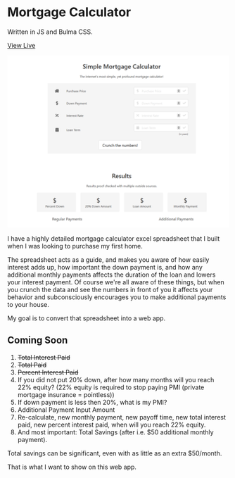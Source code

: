 # Mortgage Calculator

Written in JS and Bulma CSS.

<a href="https://romariojashari.github.io/mortgagecalculator/" target="_blank">View Live</a>

![Screenshot](demo.png)

I have a highly detailed mortgage calculator excel spreadsheet that I built when I was looking to purchase my first home. 

The spreadsheet acts as a guide, and makes you aware of how easily interest adds up, how important the down payment is, and how any additional monthly payments affects the duration of the loan and lowers your interest payment. Of course we're all aware of these things, but when you crunch the data and see the numbers in front of you it affects your behavior and subconsciously encourages you to make additional payments to your house. 

My goal is to convert that spreadsheet into a web app. 

## Coming Soon
1. ~~Total Interest Paid~~
2. ~~Total Paid~~
3. ~~Percent Interest Paid~~
4. If you did not put 20% down, after how many months will you reach 22% equity? (22% equity is required to stop paying PMI (private mortgage insurance = pointless))
5. If down payment is less then 20%, what is my PMI?
6. Additional Payment Input Amount
7. Re-calculate, new monthly payment, new payoff time, new total interest paid, new percent interest paid, when will you reach 22% equity.
8. And most important: Total Savings (after i.e. $50 additional monthly payment). 

Total savings can be significant, even with as little as an extra $50/month. 

That is what I want to show on this web app. 
